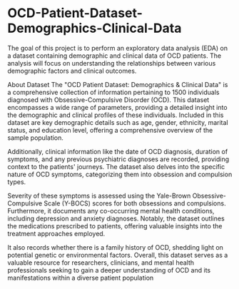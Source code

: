 # OCD-Patient-Dataset-Demographics-Clinical-Data

The goal of this project is to perform an exploratory data analysis (EDA) on a dataset containing demographic and clinical data of OCD patients. The analysis will focus on understanding the relationships between 
various demographic factors and clinical outcomes.

About Dataset
The "OCD Patient Dataset: Demographics & Clinical Data" is a comprehensive collection of information pertaining to 1500 individuals diagnosed with Obsessive-Compulsive Disorder (OCD). This dataset encompasses a wide range of parameters, providing a detailed insight into the demographic and clinical profiles of these individuals. Included in this dataset are key demographic details such as age, gender, ethnicity, marital status, and education level, offering a comprehensive overview of the sample population. 

Additionally, clinical information like the date of OCD diagnosis, duration of symptoms, and any previous psychiatric diagnoses are recorded, providing context to the patients' journeys. The dataset also delves into the specific nature of OCD symptoms, categorizing them into obsession and compulsion types. 

Severity of these symptoms is assessed using the Yale-Brown Obsessive-Compulsive Scale (Y-BOCS) scores for both obsessions and compulsions. Furthermore, it documents any co-occurring mental health conditions, including depression and anxiety diagnoses. Notably, the dataset outlines the medications prescribed to patients, offering valuable insights into the treatment approaches employed. 

It also records whether there is a family history of OCD, shedding light on potential genetic or environmental factors. Overall, this dataset serves as a valuable resource for researchers, clinicians, and mental health professionals seeking to gain a deeper understanding of OCD and its manifestations within a diverse patient population
